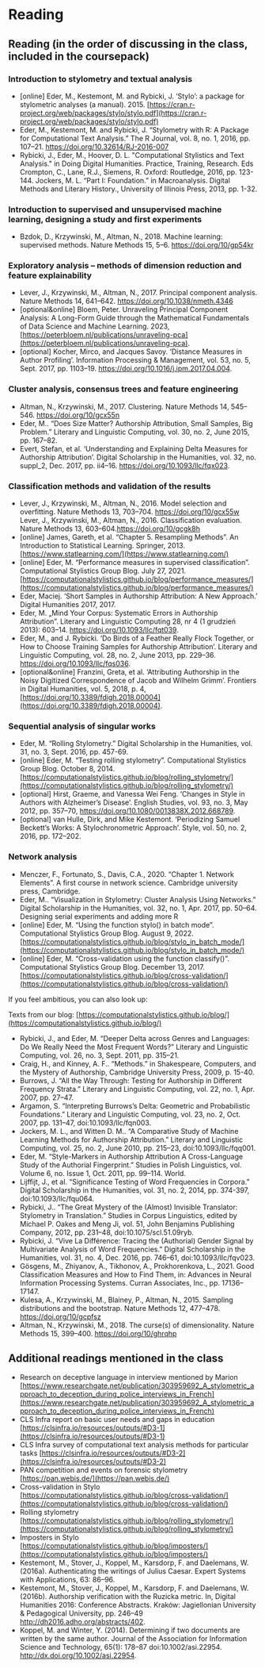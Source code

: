 # Reading

## Reading (in the order of discussing in the class, included in the coursepack)
### Introduction to stylometry and textual analysis
* [online] Eder, M., Kestemont, M. and Rybicki, J. ‘Stylo’: a package for stylometric analyses (a manual). 2015. [https://cran.r-project.org/web/packages/stylo/stylo.pdf](https://cran.r-project.org/web/packages/stylo/stylo.pdf)
* Eder, M., Kestemont, M. and Rybicki, J. “Stylometry with R: A Package for Computational Text Analysis.” The R Journal, vol. 8, no. 1, 2016, pp. 107–21. https://doi.org/10.32614/RJ-2016-007 
* Rybicki, J., Eder, M., Hoover, D. L. "Computational Stylistics and Text Analysis." in Doing Digital Humanities. Practice, Training, Research. Eds Crompton, C., Lane, R.J., Siemens, R. Oxford: Routledge, 2016, pp. 123-144.
Jockers, M. L. “Part I: Foundation.” in Macroanalysis. Digital Methods and Literary History., University of Illinois Press, 2013, pp. 1-32.
### Introduction to supervised and unsupervised machine learning, designing a study and first experiments
* Bzdok, D., Krzywinski, M., Altman, N., 2018. Machine learning: supervised methods. Nature Methods 15, 5–6. https://doi.org/10/gp54kr

### Exploratory analysis  –  methods of dimension reduction and feature explainability
* Lever, J., Krzywinski, M., Altman, N., 2017. Principal component analysis. Nature Methods 14, 641–642. https://doi.org/10.1038/nmeth.4346
* [optional&online] Bloem, Peter. Unraveling Principal Component Analysis: A Long-Form Guide through the Mathematical Fundamentals of Data Science and Machine Learning. 2023, [https://peterbloem.nl/publications/unraveling-pca](https://peterbloem.nl/publications/unraveling-pca).
* [optional] Kocher, Mirco, and Jacques Savoy. ‘Distance Measures in Author Profiling’. Information Processing & Management, vol. 53, no. 5, Sept. 2017, pp. 1103–19. https://doi.org/10.1016/j.ipm.2017.04.004.

### Cluster analysis, consensus trees and feature engineering
* Altman, N., Krzywinski, M., 2017. Clustering. Nature Methods 14, 545–546. https://doi.org/10/gcx55n
* Eder, M.. “Does Size Matter? Authorship Attribution, Small Samples, Big Problem.” Literary and Linguistic Computing, vol. 30, no. 2, June 2015, pp. 167–82.
*  Evert, Stefan, et al. ‘Understanding and Explaining Delta Measures for Authorship Attribution’. Digital Scholarship in the Humanities, vol. 32, no. suppl_2, Dec. 2017, pp. ii4–16. https://doi.org/10.1093/llc/fqx023.

### Classification methods and validation of the results
* Lever, J., Krzywinski, M., Altman, N., 2016. Model selection and overfitting. Nature Methods 13, 703–704. https://doi.org/10/gcx55w
Lever, J., Krzywinski, M., Altman, N., 2016. Classification evaluation. Nature Methods 13, 603–604.https://doi.org/10/gcgk8h
* [online] James, Gareth, et al. “Chapter 5. Resampling Methods”. An Introduction to Statistical Learning. Springer, 2013. [https://www.statlearning.com/](https://www.statlearning.com/)
* [online] Eder, M. “Performance measures in supervised classification”. Computational Stylistics Group Blog. July 27, 2021. [https://computationalstylistics.github.io/blog/performance_measures/](https://computationalstylistics.github.io/blog/performance_measures/)
* Eder, Maciej. ‘Short Samples in Authorship Attribution: A New Approach.’ Digital Humanities 2017, 2017.
* Eder, M. „Mind Your Corpus: Systematic Errors in Authorship Attribution”. Literary and Linguistic Computing 28, nr 4 (1 grudzień 2013): 603–14. https://doi.org/10.1093/llc/fqt039.
* Eder, M., and J. Rybicki. ‘Do Birds of a Feather Really Flock Together, or How to Choose Training Samples for Authorship Attribution’. Literary and Linguistic Computing, vol. 28, no. 2, June 2013, pp. 229–36. https://doi.org/10.1093/llc/fqs036.
* [optional&online] Franzini, Greta, et al. ‘Attributing Authorship in the Noisy Digitized Correspondence of Jacob and Wilhelm Grimm’. Frontiers in Digital Humanities, vol. 5, 2018, p. 4, [https://doi.org/10.3389/fdigh.2018.00004](https://doi.org/10.3389/fdigh.2018.00004).

### Sequential analysis of singular works
 
* Eder, M. “Rolling Stylometry.” Digital Scholarship in the Humanities, vol. 31, no. 3, Sept. 2016, pp. 457-69.
* [online] Eder, M. “Testing rolling stylometry”. Computational Stylistics Group Blog. October 8, 2014. [https://computationalstylistics.github.io/blog/rolling_stylometry/](https://computationalstylistics.github.io/blog/rolling_stylometry/)
* [optional] Hirst, Graeme, and Vanessa Wei Feng. ‘Changes in Style in Authors with Alzheimer’s Disease’. English Studies, vol. 93, no. 3, May 2012, pp. 357–70, https://doi.org/10.1080/0013838X.2012.668789.
* [optional] van Hulle, Dirk, and Mike Kestemont. ‘Periodizing Samuel Beckett’s Works: A Stylochronometric Approach’. Style, vol. 50, no. 2, 2016, pp. 172–202.

### Network analysis 

* Menczer, F., Fortunato, S., Davis, C.A., 2020. “Chapter 1. Network Elements”. A first course in network science. Cambridge university press, Cambridge.
* Eder, M.. “Visualization in Stylometry: Cluster Analysis Using Networks.” Digital Scholarship in the Humanities, vol. 32, no. 1, Apr. 2017, pp. 50–64.
Designing serial experiments and adding more R
* [online] Eder, M. “Using the function stylo() in batch mode”. Computational Stylistics Group Blog. August 9, 2022. [https://computationalstylistics.github.io/blog/stylo_in_batch_mode/](https://computationalstylistics.github.io/blog/stylo_in_batch_mode/)
* [online] Eder, M. “Cross-validation using the function classify()”. Computational Stylistics Group Blog. December 13, 2017. [https://computationalstylistics.github.io/blog/cross-validation/](https://computationalstylistics.github.io/blog/cross-validation/)


If you feel ambitious, you can also look up:

Texts from our blog: [https://computationalstylistics.github.io/blog/](https://computationalstylistics.github.io/blog/)

* Rybicki, J., and Eder, M. “Deeper Delta across Genres and Languages: Do We Really Need the Most Frequent Words?” Literary and Linguistic Computing, vol. 26, no. 3, Sept. 2011, pp. 315–21.
* Craig, H., and Kinney, A. F.. “Methods.” in Shakespeare, Computers, and the Mystery of Authorship, Cambridge University Press, 2009, p. 15-40.
* Burrows, J. “All the Way Through: Testing for Authorship in Different Frequency Strata.” Literary and Linguistic Computing, vol. 22, no. 1, Apr. 2007, pp. 27–47.
* Argamon, S. “Interpreting Burrows’s Delta: Geometric and Probabilistic Foundations.” Literary and Linguistic Computing, vol. 23, no. 2, Oct. 2007, pp. 131–47, doi:10.1093/llc/fqn003.
* Jockers, M. L., and Witten D. M.. “A Comparative Study of Machine Learning Methods for Authorship Attribution.” Literary and Linguistic Computing, vol. 25, no. 2, June 2010, pp. 215–23, doi:10.1093/llc/fqq001.
* Eder, M. “Style-Markers in Authorship Attribution A Cross-Language Study of the Authorial Fingerprint.” Studies in Polish Linguistics, vol. Volume 6, no. Issue 1, Oct. 2011, pp. 99–114. World.
* Lijffijt, J., et al. “Significance Testing of Word Frequencies in Corpora.” Digital Scholarship in the Humanities, vol. 31, no. 2, 2014, pp. 374-397, doi:10.1093/llc/fqu064.
* Rybicki, J.. “The Great Mystery of the (Almost) Invisible Translator: Stylometry in Translation.” Studies in Corpus Linguistics, edited by Michael P. Oakes and Meng Ji, vol. 51, John Benjamins Publishing Company, 2012, pp. 231–48, doi:10.1075/scl.51.09ryb.
* Rybicki, J. “Vive La Différence: Tracing the (Authorial) Gender Signal by Multivariate Analysis of Word Frequencies.” Digital Scholarship in the Humanities, vol. 31, no. 4, Dec. 2016, pp. 746–61, doi:10.1093/llc/fqv023.
* Gösgens, M., Zhiyanov, A., Tikhonov, A., Prokhorenkova, L., 2021. Good Classification Measures and How to Find Them, in: Advances in Neural Information Processing Systems. Curran Associates, Inc., pp. 17136–17147.
* Kulesa, A., Krzywinski, M., Blainey, P., Altman, N., 2015. Sampling distributions and the bootstrap. Nature Methods 12, 477–478. https://doi.org/10/gcpfsz
* Altman, N., Krzywinski, M., 2018. The curse(s) of dimensionality. Nature Methods 15, 399–400. https://doi.org/10/ghrqhp

## Additional readings mentioned in the class
* Research on deceptive language in interview mentioned by Marion [https://www.researchgate.net/publication/303959692_A_stylometric_approach_to_deception_during_police_interviews_in_French](https://www.researchgate.net/publication/303959692_A_stylometric_approach_to_deception_during_police_interviews_in_French)
* CLS Infra report on basic user needs and gaps in education [https://clsinfra.io/resources/outputs/#D3-1](https://clsinfra.io/resources/outputs/#D3-1)
* CLS Infra survey of computational text analysis methods for particular tasks [https://clsinfra.io/resources/outputs/#D3-2](https://clsinfra.io/resources/outputs/#D3-2)
* PAN competition and events on forensic stylometry [https://pan.webis.de/](https://pan.webis.de/)
* Cross-validation in Stylo [https://computationalstylistics.github.io/blog/cross-validation/](https://computationalstylistics.github.io/blog/cross-validation/)
* Rolling stylometry [https://computationalstylistics.github.io/blog/rolling_stylometry/](https://computationalstylistics.github.io/blog/rolling_stylometry/)
* Imposters in Stylo [https://computationalstylistics.github.io/blog/imposters/](https://computationalstylistics.github.io/blog/imposters/)
* Kestemont, M., Stover, J., Koppel, M., Karsdorp, F. and Daelemans, W. (2016a). Authenticating the writings of Julius Caesar. Expert Systems with Applications, 63: 86–96.
* Kestemont, M., Stover, J., Koppel, M., Karsdorp, F. and Daelemans, W. (2016b). Authorship verification with the Ruzicka metric. In, Digital Humanities 2016: Conference Abstracts. Kraków: Jagiellonian University & Pedagogical University, pp. 246–49 http://dh2016.adho.org/abstracts/402.
* Koppel, M. and Winter, Y. (2014). Determining if two documents are written by the same author. Journal of the Association for Information Science and Technology, 65(1): 178–87 doi:10.1002/asi.22954. http://dx.doi.org/10.1002/asi.22954.
